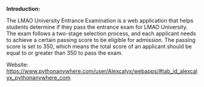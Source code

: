 **Introduction:**

The LMAO University Entrance Examination is a web application that helps students determine if they pass the entrance exam for LMAO University. The exam follows a two-stage selection process, and each applicant needs to achieve a certain passing score to be eligible for admission. The passing score is set to 350, which means the total score of an applicant should be equal to or greater than 350 to pass the exam.

Website: https://www.pythonanywhere.com/user/Alexcalyx/webapps/#tab_id_alexcalyx_pythonanywhere_com

